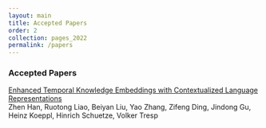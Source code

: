 ```yaml
---
layout: main
title: Accepted Papers
order: 2
collection: pages_2022
permalink: /papers
---
```

<!-- Congratulations to all of the authors, and thanks to all of our reviewers for their hard work!
A draft proceedings is available [here](assets/book.pdf). -->

### Accepted Papers

<!-- QA2Explanation: Generating and Evaluating Explanations for Question Answering Systems over Knowledge Graph<br>
Saeedeh Shekarpour, Abhishek Nadgeri and Kuldeep Singh<br><br> -->

[Enhanced Temporal Knowledge Embeddings with Contextualized Language Representations](/assets/paper/1.pdf)<br>
Zhen Han, Ruotong Liao, Beiyan Liu, Yao Zhang, Zifeng Ding, Jindong Gu, Heinz Koeppl, Hinrich Schuetze, Volker Tresp
<br><br> 


<!-- ### Presentations from EMNLP and Findings of EMNLP -->

<!-- An Imitation Game for Learning Semantic Parsers from User Interaction<br>
Ziyu Yao, Yiqi Tang, Scott Wen-tau Yih, Huan Sun, Yu Su<br>
EMNLP 2020<br><br> -->

<!-- ### Research Track

**[Inspecting Unification of Encoding and Matching with Transformer: A Case Study of Machine Reading Comprehension](/assets/papers/3_Paper.pdf)**<br>
Hangbo Bao, Li Dong, Furu Wei, Wenhui Wang, Nan Yang, Lei Cui, Songhao Piao and Ming Zhou -->
